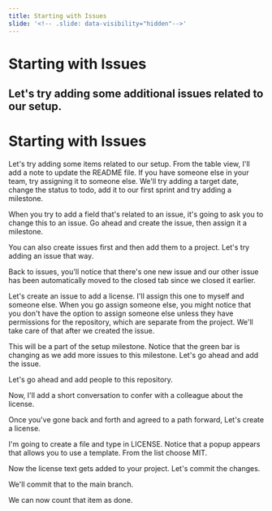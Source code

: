 ```yaml
---
title: Starting with Issues
slide: '<!-- .slide: data-visibility="hidden"-->'
---
```


<!-- .slide: data-state="layout-title" class="bg-dark"-->

# Starting with Issues

> >

Let's try adding some additional issues related to our setup.
---

<!-- .slide: data-state="layout-code-list" -->

# Starting with Issues

> >

Let's try adding some items related to our setup. From the table view, I'll add a note to update the README file. If you have someone else in your team, try assigning it to someone else. We'll try adding a target date, change the status to todo, add it to our first sprint and try adding a milestone.

When you try to add a field that's related to an issue, it's going to ask you to change this to an issue. Go ahead and create the issue, then assign it a milestone.

You can also create issues first and then add them to a project. Let's try adding an issue that way.

Back to issues, you'll notice that there's one new issue and our other issue has been automatically moved to the closed tab since we closed it earlier.

Let's create an issue to add a license. I'll assign this one to myself and someone else. When you go assign someone else, you might notice that you don't have the option to assign someone else unless they have permissions for the repository, which are separate from the project. We'll take care of that after we created the issue.

This will be a part of the setup milestone. Notice that the green bar is changing as we add more issues to this milestone. Let's go ahead and add the issue.

Let's go ahead and add people to this repository.

Now, I'll add a short conversation to confer with a colleague about the license.

Once you've gone back and forth and agreed to a path forward, Let's create a license.

I'm going to create a file and type in LICENSE. Notice that a popup appears that allows you to use a template. From the list choose MIT.

Now the license text gets added to your project. Let's commit the changes.

We'll commit that to the main branch.

We can now count that item as done.